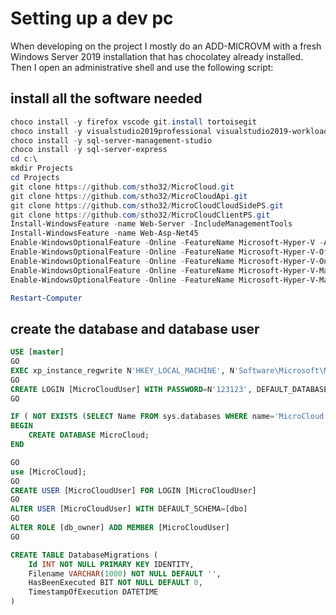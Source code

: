 # Setting up a dev pc

When developing on the project I mostly do an ADD-MICROVM with a fresh Windows Server 2019 installation that has chocolatey already installed. Then I open an administrative shell and use the following script:

## install all the software needed

```powershell
choco install -y firefox vscode git.install tortoisegit
choco install -y visualstudio2019professional visualstudio2019-workload-netweb 
choco install -y sql-server-management-studio
choco install -y sql-server-express
cd c:\
mkdir Projects
cd Projects
git clone https://github.com/stho32/MicroCloud.git
git clone https://github.com/stho32/MicroCloudApi.git
git clone https://github.com/stho32/MicroCloudCloudSidePS.git
git clone https://github.com/stho32/MicroCloudClientPS.git
Install-WindowsFeature -name Web-Server -IncludeManagementTools
Install-WindowsFeature -name Web-Asp-Net45
Enable-WindowsOptionalFeature -Online -FeatureName Microsoft-Hyper-V -All -NoRestart
Enable-WindowsOptionalFeature -Online -FeatureName Microsoft-Hyper-V-Offline -All -NoRestart
Enable-WindowsOptionalFeature -Online -FeatureName Microsoft-Hyper-V-Online -All -NoRestart
Enable-WindowsOptionalFeature -Online -FeatureName Microsoft-Hyper-V-Management-Clients -All -NoRestart
Enable-WindowsOptionalFeature -Online -FeatureName Microsoft-Hyper-V-Management-PowerShell -All -NoRestart

Restart-Computer
```

## create the database and database user

```sql
USE [master]
GO
EXEC xp_instance_regwrite N'HKEY_LOCAL_MACHINE', N'Software\Microsoft\MSSQLServer\MSSQLServer', N'LoginMode', REG_DWORD, 2
GO
CREATE LOGIN [MicroCloudUser] WITH PASSWORD=N'123123', DEFAULT_DATABASE=[MicroCloud], CHECK_EXPIRATION=OFF, CHECK_POLICY=OFF
GO

IF ( NOT EXISTS (SELECT Name FROM sys.databases WHERE name='MicroCloud') ) 
BEGIN
    CREATE DATABASE MicroCloud;
END

GO
use [MicroCloud];
GO
CREATE USER [MicroCloudUser] FOR LOGIN [MicroCloudUser]
GO
ALTER USER [MicroCloudUser] WITH DEFAULT_SCHEMA=[dbo]
GO
ALTER ROLE [db_owner] ADD MEMBER [MicroCloudUser]
GO

CREATE TABLE DatabaseMigrations (
	Id INT NOT NULL PRIMARY KEY IDENTITY,
	Filename VARCHAR(1000) NOT NULL DEFAULT '',
	HasBeenExecuted BIT NOT NULL DEFAULT 0,
	TimestampOfExecution DATETIME 
)
```

